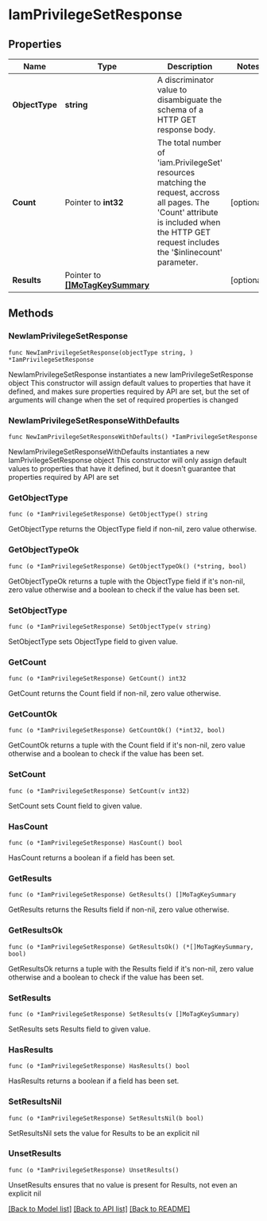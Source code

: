 # IamPrivilegeSetResponse

## Properties

Name | Type | Description | Notes
------------ | ------------- | ------------- | -------------
**ObjectType** | **string** | A discriminator value to disambiguate the schema of a HTTP GET response body. | 
**Count** | Pointer to **int32** | The total number of &#39;iam.PrivilegeSet&#39; resources matching the request, accross all pages. The &#39;Count&#39; attribute is included when the HTTP GET request includes the &#39;$inlinecount&#39; parameter. | [optional] 
**Results** | Pointer to [**[]MoTagKeySummary**](mo.TagKeySummary.md) |  | [optional] 

## Methods

### NewIamPrivilegeSetResponse

`func NewIamPrivilegeSetResponse(objectType string, ) *IamPrivilegeSetResponse`

NewIamPrivilegeSetResponse instantiates a new IamPrivilegeSetResponse object
This constructor will assign default values to properties that have it defined,
and makes sure properties required by API are set, but the set of arguments
will change when the set of required properties is changed

### NewIamPrivilegeSetResponseWithDefaults

`func NewIamPrivilegeSetResponseWithDefaults() *IamPrivilegeSetResponse`

NewIamPrivilegeSetResponseWithDefaults instantiates a new IamPrivilegeSetResponse object
This constructor will only assign default values to properties that have it defined,
but it doesn't guarantee that properties required by API are set

### GetObjectType

`func (o *IamPrivilegeSetResponse) GetObjectType() string`

GetObjectType returns the ObjectType field if non-nil, zero value otherwise.

### GetObjectTypeOk

`func (o *IamPrivilegeSetResponse) GetObjectTypeOk() (*string, bool)`

GetObjectTypeOk returns a tuple with the ObjectType field if it's non-nil, zero value otherwise
and a boolean to check if the value has been set.

### SetObjectType

`func (o *IamPrivilegeSetResponse) SetObjectType(v string)`

SetObjectType sets ObjectType field to given value.


### GetCount

`func (o *IamPrivilegeSetResponse) GetCount() int32`

GetCount returns the Count field if non-nil, zero value otherwise.

### GetCountOk

`func (o *IamPrivilegeSetResponse) GetCountOk() (*int32, bool)`

GetCountOk returns a tuple with the Count field if it's non-nil, zero value otherwise
and a boolean to check if the value has been set.

### SetCount

`func (o *IamPrivilegeSetResponse) SetCount(v int32)`

SetCount sets Count field to given value.

### HasCount

`func (o *IamPrivilegeSetResponse) HasCount() bool`

HasCount returns a boolean if a field has been set.

### GetResults

`func (o *IamPrivilegeSetResponse) GetResults() []MoTagKeySummary`

GetResults returns the Results field if non-nil, zero value otherwise.

### GetResultsOk

`func (o *IamPrivilegeSetResponse) GetResultsOk() (*[]MoTagKeySummary, bool)`

GetResultsOk returns a tuple with the Results field if it's non-nil, zero value otherwise
and a boolean to check if the value has been set.

### SetResults

`func (o *IamPrivilegeSetResponse) SetResults(v []MoTagKeySummary)`

SetResults sets Results field to given value.

### HasResults

`func (o *IamPrivilegeSetResponse) HasResults() bool`

HasResults returns a boolean if a field has been set.

### SetResultsNil

`func (o *IamPrivilegeSetResponse) SetResultsNil(b bool)`

 SetResultsNil sets the value for Results to be an explicit nil

### UnsetResults
`func (o *IamPrivilegeSetResponse) UnsetResults()`

UnsetResults ensures that no value is present for Results, not even an explicit nil

[[Back to Model list]](../README.md#documentation-for-models) [[Back to API list]](../README.md#documentation-for-api-endpoints) [[Back to README]](../README.md)



